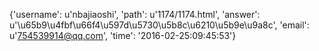 {'username': u'nbajiaoshi', 'path': u'1174/1174.html', 'answer': u'\u65b9\u4fbf\u66f4\u597d\u5730\u5b8c\u6210\u5b9e\u9a8c', 'email': u'754539914@qq.com', 'time': '2016-02-25:09:45:53'}